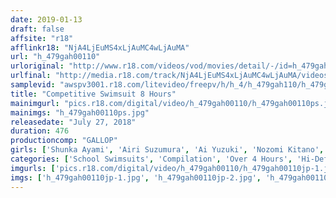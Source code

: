 ```yaml
---
date: 2019-01-13
draft: false
affsite: "r18"
afflinkr18: "NjA4LjEuMS4xLjAuMC4wLjAuMA"
url: "h_479gah00110"
urloriginal: "http://www.r18.com/videos/vod/movies/detail/-/id=h_479gah00110"
urlfinal: "http://media.r18.com/track/NjA4LjEuMS4xLjAuMC4wLjAuMA/videos/vod/movies/detail/-/id=h_479gah00110"
samplevid: "awspv3001.r18.com/litevideo/freepv/h/h_4/h_479gah110/h_479gah110_dmb_w.mp4"
title: "Competitive Swimsuit 8 Hours"
mainimgurl: "pics.r18.com/digital/video/h_479gah00110/h_479gah00110ps.jpg"
mainimgs: "h_479gah00110ps.jpg"
releasedate: "July 27, 2018"
duration: 476
productioncomp: "GALLOP"
girls: ['Shunka Ayami', 'Airi Suzumura', 'Ai Yuzuki', 'Nozomi Kitano', 'Kazusa Yatabe', 'Rui Hasegawa', 'Miri Mizuki', 'Mia Shiozaki', 'Kaname Otori']
categories: ['School Swimsuits', 'Compilation', 'Over 4 Hours', 'Hi-Def']
imgurls: ['pics.r18.com/digital/video/h_479gah00110/h_479gah00110jp-1.jpg', 'pics.r18.com/digital/video/h_479gah00110/h_479gah00110jp-2.jpg', 'pics.r18.com/digital/video/h_479gah00110/h_479gah00110jp-3.jpg', 'pics.r18.com/digital/video/h_479gah00110/h_479gah00110jp-4.jpg', 'pics.r18.com/digital/video/h_479gah00110/h_479gah00110jp-5.jpg', 'pics.r18.com/digital/video/h_479gah00110/h_479gah00110jp-6.jpg', 'pics.r18.com/digital/video/h_479gah00110/h_479gah00110jp-7.jpg', 'pics.r18.com/digital/video/h_479gah00110/h_479gah00110jp-8.jpg', 'pics.r18.com/digital/video/h_479gah00110/h_479gah00110jp-9.jpg', 'pics.r18.com/digital/video/h_479gah00110/h_479gah00110jp-10.jpg', 'pics.r18.com/digital/video/h_479gah00110/h_479gah00110jp-11.jpg', 'pics.r18.com/digital/video/h_479gah00110/h_479gah00110jp-12.jpg', 'pics.r18.com/digital/video/h_479gah00110/h_479gah00110jp-13.jpg', 'pics.r18.com/digital/video/h_479gah00110/h_479gah00110jp-14.jpg', 'pics.r18.com/digital/video/h_479gah00110/h_479gah00110jp-15.jpg', 'pics.r18.com/digital/video/h_479gah00110/h_479gah00110jp-16.jpg', 'pics.r18.com/digital/video/h_479gah00110/h_479gah00110jp-17.jpg', 'pics.r18.com/digital/video/h_479gah00110/h_479gah00110jp-18.jpg', 'pics.r18.com/digital/video/h_479gah00110/h_479gah00110jp-19.jpg', 'pics.r18.com/digital/video/h_479gah00110/h_479gah00110jp-20.jpg']
imgs: ['h_479gah00110jp-1.jpg', 'h_479gah00110jp-2.jpg', 'h_479gah00110jp-3.jpg', 'h_479gah00110jp-4.jpg', 'h_479gah00110jp-5.jpg', 'h_479gah00110jp-6.jpg', 'h_479gah00110jp-7.jpg', 'h_479gah00110jp-8.jpg', 'h_479gah00110jp-9.jpg', 'h_479gah00110jp-10.jpg', 'h_479gah00110jp-11.jpg', 'h_479gah00110jp-12.jpg', 'h_479gah00110jp-13.jpg', 'h_479gah00110jp-14.jpg', 'h_479gah00110jp-15.jpg', 'h_479gah00110jp-16.jpg', 'h_479gah00110jp-17.jpg', 'h_479gah00110jp-18.jpg', 'h_479gah00110jp-19.jpg', 'h_479gah00110jp-20.jpg']
---
```

